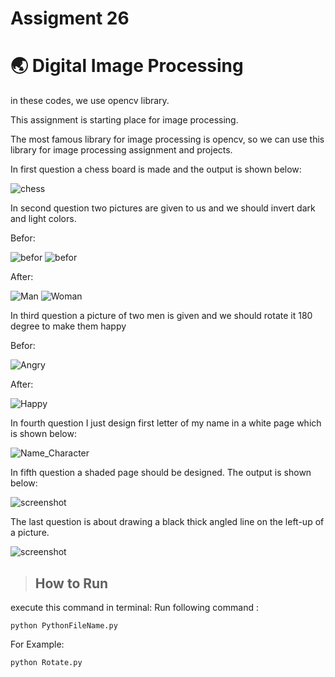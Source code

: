 # Assigment 26

# 🌏 Digital Image Processing

in these codes, we use opencv library.

This assignment is starting place for image processing.


The most famous library for image processing is opencv, so we can use this library for image processing assignment and projects.


In first question a chess board is made and the output is shown below:


![chess](https://github.com/HosseinPashapour/Assignment_26/blob/main/Chess_Board/ChessBoard.jpg)

In second question two pictures are given to us and we should invert dark and light colors.

Befor:

![befor](https://github.com/HosseinPashapour/Assignment_26/blob/main/Invert_Color/Man.jpg)
![befor](https://github.com/HosseinPashapour/Assignment_26/blob/main/Invert_Color/Woman.jpg)

After:

![Man](https://github.com/HosseinPashapour/Assignment_26/blob/main/Invert_Color/Invert_Man.jpg)
![Woman](https://github.com/HosseinPashapour/Assignment_26/blob/main/Invert_Color/Invert_woman.jpg)

In third question a picture of two men is given and we should rotate it 180 degree to make them happy 

Befor:

![Angry](https://github.com/HosseinPashapour/Assignment_26/blob/main/Rotate/Angry_men.jpg)


After:


![Happy](https://github.com/HosseinPashapour/Assignment_26/blob/main/Rotate/Happy_men.jpg)


In fourth question I just design first letter of my name in a white page which is shown below:

![Name_Character](https://github.com/HosseinPashapour/Assignment_26/blob/main/Name_Character/H.jpg)

In fifth question a shaded page should be designed. The output is shown below:

![screenshot](Gradient\Gradient.jpg)

The last question is about drawing a black thick angled line on the left-up of a picture. 


![screenshot](Black_Tape\Black_Tape.jpg)


>## How to Run
execute this command in terminal:
Run following command :
```
python PythonFileName.py
```
For Example:
```
python Rotate.py
```
